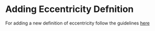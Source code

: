 # Adding Eccentricity Defnition
For adding a new definition of eccentricity follow the guidelines [here](https://github.com/vijayvarma392/gw_eccentricity/wiki/Adding-new-eccentricity-definitions)
